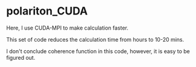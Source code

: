 # polariton_CUDA

Here, I use CUDA-MPI to make calculation faster. 

This set of code reduces the calculation time from hours to 10-20 mins.  

I don't conclude coherence function in this code, however, it is easy to be figured out. 
